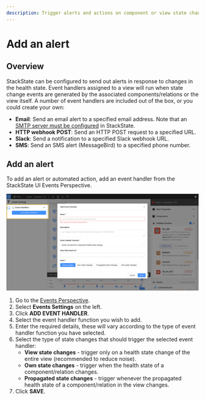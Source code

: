 ```yaml
---
description: Trigger alerts and actions on component or view state changes
---
```


# Add an alert

## Overview

StackState can be configured to send out alerts in response to changes in the health state. Event handlers assigned to a view will run when state change events are generated by the associated components/relations or the view itself. A number of event handlers are included out of the box, or you could create your own:

- **Email**: Send an email alert to a specified email address. Note that an [SMTP server must be configured](/configure/topology/configure-email-alerts.md) in StackState.
- **HTTP webhook POST**: Send an HTTP POST request to a specified URL.
- **Slack**: Send a notification to a specified Slack webhook URL.
- **SMS**: Send an SMS alert (MessageBird) to a specified phone number.

## Add an alert

To add an alert or automated action, add an event handler from the StackState UI Events Perspective.

![Add an event handler](/.gitbook/assets/event_handlers_tab.png)

1. Go to the [Events Perspective](/use/views/events_perspective.md).
2. Select **Events Settings** on the left.
3. Click **ADD EVENT HANDLER**.
4. Select the event handler function you wish to add.
5. Enter the required details, these will vary according to the type of event handler function you have selected.
6. Select the type of state changes that should trigger the selected event handler:
    - **View state changes** - trigger only on a health state change of the entire view (recommended to reduce noise).
    - **Own state changes** - trigger when the health state of a component/relation changes.
    - **Propagated state changes** - trigger whenever the propagated health state of a component/relation in the view changes.
7. Click **SAVE**.



